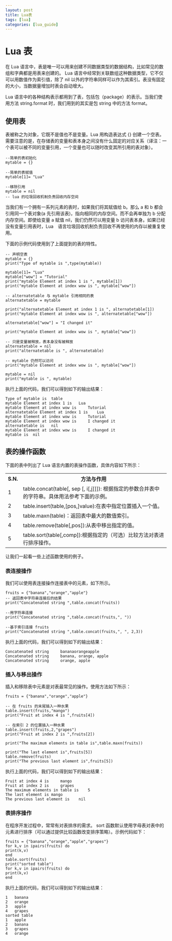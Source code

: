 ```yaml
---
layout: post
title: Lua表
tags: [lua]
categories: [lua_guide]
---
```

# Lua 表  

在 Lua 语言中，表是唯一可以用来创建不同数据类型的数据结构，比如常见的数组和字典都是用表来创建的。 Lua 语言中经常到关联数组这种数据类型，它不仅可以用数值作为索引值，除了 nil 以外的字符串同样可以作为其索引。表没有固定的大小，当数据量增加时表会自动增大。  

Lua 语言中的各种结构表示都用到了表，包括包（package）的表示。当我们使用方法 string.format 时，我们用到的其实是包 string 中的方法 format。  

## 使用表

表被称之为对象，它既不是值也不是变量。Lua 用构造表达式 {} 创建一个空表。需要注意的是，在存储表的变量和表本身之间没有什么固定的对应关系（译注：一个表可以被不同的变量引用，一个变量也可以随时改变其所引用的表对象）。  

```
--简单的表初始化
mytable = {}

--简单的表赋值
mytable[1]= "Lua"

--移除引用
mytable = nil
-- lua 的垃圾回收机制负责回收内存空间
```  

当我们有一个拥有一系列元素的表时，如果我们将其赋值给 b。那么 a 和 b 都会引用同一个表对象(a 先引用该表)，指向相同的内存空间。而不会再单独为 b 分配内存空间。即使给变量 a 赋值 nil，我们仍然可以用变量 b 访问表本身。如果已经没有变量引用表时，Lua　语言垃圾回收机制负责回收不再使用的内存以被重复使用。
  
下面的示例代码使用到了上面提到的表的特性。　　

```
-- 声明空表
mytable = {}
print("Type of mytable is ",type(mytable))

mytable[1]= "Lua"
mytable["wow"] = "Tutorial"
print("mytable Element at index 1 is ", mytable[1])
print("mytable Element at index wow is ", mytable["wow"])

-- alternatetable 与 mytable 引用相同的表
alternatetable = mytable

print("alternatetable Element at index 1 is ", alternatetable[1])
print("mytable Element at index wow is ", alternatetable["wow"])

alternatetable["wow"] = "I changed it"

print("mytable Element at index wow is ", mytable["wow"])

-- 只是变量被释放，表本身没有被释放
alternatetable = nil
print("alternatetable is ", alternatetable)

-- mytable 仍然可以访问
print("mytable Element at index wow is ", mytable["wow"])

mytable = nil
print("mytable is ", mytable)
```  

执行上面的代码，我们可以得到如下的输出结果：  

```
Type of mytable is 	table
mytable Element at index 1 is 	Lua
mytable Element at index wow is 	Tutorial
alternatetable Element at index 1 is 	Lua
mytable Element at index wow is 	Tutorial
mytable Element at index wow is 	I changed it
alternatetable is 	nil
mytable Element at index wow is 	I changed it
mytable is 	nil
```  

## 表的操作函数  

下面的表中列出了 Lua 语言内置的表操作函数，具体内容如下所示：  

<table>
	<tr>
		<th>S.N.</th>
		<th>方法与作用</th>
	</tr>
	<tr>
		<td>1</td>
		<td>table.concat(table[, sep [, i[,j]]]): 根据指定的参数合并表中的字符串。具体用法参考下面的示例。</td>
	</tr>
	<tr>
		<td>2</td>
		<td>table.insert(table,[pos,]value):在表中指定位置插入一个值。</td>
	</tr>
	<tr>
		<td>3</td>
		<td>table.maxn(table)：返回表中最大的数值索引。</td>
	</tr>
	<tr>
		<td>4</td>
		<td>table.remove(table[,pos]):从表中移出指定的值。</td>
	</tr>	<tr>
		<td>5</td>
		<td>table.sort(table[,comp]):根据指定的（可选）比较方法对表进行排序操作。</td>
	</tr>
</table>  

让我们一起看一些上述函数使用的例子。  

### 表连接操作  

我们可以使用表连接操作连接表中的元素，如下所示。  

```
fruits = {"banana","orange","apple"}
-- 返回表中字符串连接后的结果
print("Concatenated string ",table.concat(fruits))

--用字符串连接
print("Concatenated string ",table.concat(fruits,", "))

--基于索引连接 fruits 
print("Concatenated string ",table.concat(fruits,", ", 2,3))
```  

执行上面的代码，我们可以得到如下的输出结果：  

```
Concatenated string 	bananaorangeapple
Concatenated string 	banana, orange, apple
Concatenated string 	orange, apple
```  

### 插入与移出操作  

插入和移除表中元素是对表最常见的操作。使用方法如下所示：  

```
fruits = {"banana","orange","apple"}

-- 在 fruits 的末尾插入一种水果
table.insert(fruits,"mango")
print("Fruit at index 4 is ",fruits[4])

-- 在索引 2 的位置插入一种水果
table.insert(fruits,2,"grapes")
print("Fruit at index 2 is ",fruits[2])

print("The maximum elements in table is",table.maxn(fruits))

print("The last element is",fruits[5])
table.remove(fruits)
print("The previous last element is",fruits[5])
```  

执行上面的代码，我们可以得到如下的输出结果：  

```
Fruit at index 4 is 	mango
Fruit at index 2 is 	grapes
The maximum elements in table is	5
The last element is	mango
The previous last element is	nil
```  

### 表排序操作  

在程序开发过程中，常常有对表排序的需求。 sort 函数默认使用字母表对表中的元素进行排序（可以通过提供比较函数改变排序策略）。示例代码如下：  

```
fruits = {"banana","orange","apple","grapes"}
for k,v in ipairs(fruits) do
print(k,v)
end
table.sort(fruits)
print("sorted table")
for k,v in ipairs(fruits) do
print(k,v)
end
```  

执行上面的代码，我们可以得到如下的输出结果：  

```
1	banana
2	orange
3	apple
4	grapes
sorted table
1	apple
2	banana
3	grapes
4	orange
```  